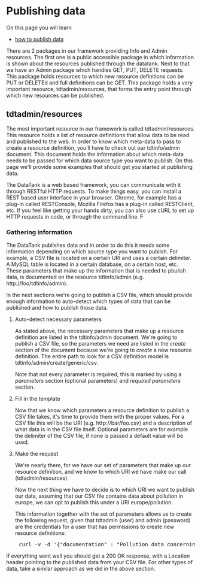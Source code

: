 # Publishing data

On this page you will learn

* [how to publish data](#publish)

There are 2 packages in our framework providing Info and Admin resources.
The first one is a public accessible package in which information is shown about the resources published through the datatank.
Next to that we have an Admin package which handles GET, PUT, DELETE requests. This package holds resources to which new resource definitions can be PUT or DELETEd and full definitions can be GET. This package holds a very important resource, tdtadmin/resources, that forms the entry point through which new resources can be published.

<a id='publish' class='anchor'></a>
## tdtadmin/resources

The most important resource in our framework is called tdtadmin/resources. This resource holds a list of resource definitions that allow data to be read and published to the web. In order to know which meta-data to pass to create a resource definition, you'll have to check out our tdtinfo/admin document. This document holds the information about which meta-data needs to be passed for which data source type you want to publish. On this page we'll provide some examples that should get you started at publishing data.

The DataTank is a web based framework, you can communicate with it through RESTful HTTP requests. To make things easy, you can install a REST based user interface in your browser. Chrome, for example has a plug-in called RESTConsole, Mozilla Firefox has a plug-in called RESTClient, etc. If you feel like getting your hands dirty, you can also use cURL to set up HTTP requests in code, or through the command line. F

### Gathering information

The DataTank publishes data and in order to do this it needs some information depending on which source type you want to publish. For example, a CSV file is located on a certain URI and uses a certain delimiter. A MySQL table is located in a certain database, on a certain host, etc. These parameters that make up the information that is needed to pbulish data, is documented on the resource tdtinfo/admin (e.g. http://foo/tdtinfo/admin).

In the next sections we're going to publish a CSV file, which should provide enough information to auto-detect which types of data that can be published and how to publish those data.

1. Auto-detect necessary parameters

    As stated above, the necessary parameters that make up a resource definition are listed in the tdtinfo/admin document. We're going to publish a CSV file, so the parameters we need are listed in the <em>create</em> section of the document because we're going to <em>create</em> a new resource definition. The entire path to look for a CSV definition model is tdtinfo/admin/create/generic/csv.

    Note that not every parameter is required, this is marked by using a <em>parameters</em> section (optional parameters) and <em>required parameters</em> section.

2. Fill in the template

    Now that we know which parameters a resource definition to publish a CSV file takes, it's time to provide them with the proper values. For a CSV file this will be the URI (e.g. http://bar/foo.csv) and a description of what data is in the CSV file itself. Optional parameters are for example the delimiter of the CSV file, if none is passed a default value will be used.

3. Make the request

    We're nearly there, for we have our set of parameters that make up our resource definition, and we know to which URI we have make our call (tdtadmin/resources)

    Now the next thing we have to decide is to which URI we want to publish our data, assuming that our CSV file contains data about pollution in europe, we can opt to publish this under a URI europe/pollution.

    This information together with the set of parameters allows us to create the following request, given that tdtadmin (user) and admin (password) are the credentials for a user that has permissions to create new resource definitions:

<pre class='prettyprint'>
    curl -v -d '{"documentation" : "Pollution data concerning Europe", "URI" : "http://stats.eu/pollution.csv", "delimiter" : ";" , "source_type" : "generic/CSV"}' -XPUT http://tdtadmin:admin@foo/tdtadmin/resources/europe/pollution
</pre>


If everything went well you should get a 200 OK response, with a Location header pointing to the published data from your CSV file. For other types of data, take a similar approach as we did in the above section.